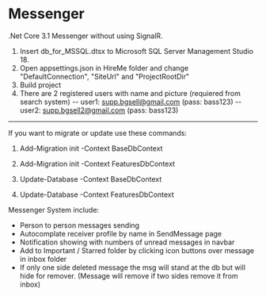# Messenger
.Net Core 3.1 Messenger without using SignalR.

1. Insert db_for_MSSQL.dtsx to Microsoft SQL Server Management Studio 18.
2. Open appsettings.json in HireMe folder and change "DefaultConnection", "SiteUrl" and "ProjectRootDir"
3. Build project
4. There are 2 registered users with name and picture (requiered from search system) 
-- user1: supp.bgsell@gmail.com (pass: bass123)
-- user2: supp.bgsell2@gmail.com (pass: bass123)

------------------------------------------------------------------

If you want to migrate or update use these commands:

1. Add-Migration init -Context BaseDbContext
2. Add-Migration init -Context FeaturesDbContext

3. Update-Database -Context BaseDbContext
4. Update-Database -Context FeaturesDbContext 


Messenger System include:

- Person to person messages sending
- Autocomplate receiver profile by name in SendMessage page
- Notification showing with numbers of unread messages in navbar
- Add to Important / Starred folder by clicking icon buttons over message in inbox folder
- If only one side deleted message the msg will stand at the db but will hide for remover. (Message will remove if two sides remove it from inbox)
 
